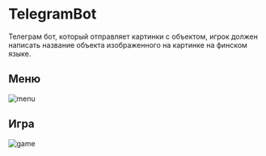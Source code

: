 # TelegramBot
Телеграм бот, который отправляет картинки с объектом, игрок должен написать название объекта изображенного на картинке на финском языке.

## Mеню
![menu](https://user-images.githubusercontent.com/37902865/83327191-4853a900-a2a4-11ea-935f-015e89780621.png)

## Игра
![game](https://user-images.githubusercontent.com/37902865/83327189-47227c00-a2a4-11ea-92fc-86b8eaf4931c.png)
